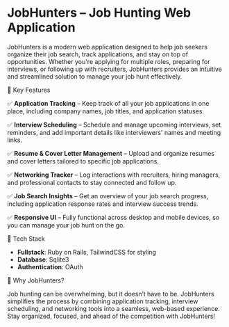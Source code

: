 # JobHunters – Job Hunting Web Application  

JobHunters is a modern web application designed to help job seekers organize their job search, track applications, and stay on top of opportunities. Whether you're applying for multiple roles, preparing for interviews, or following up with recruiters, JobHunters provides an intuitive and streamlined solution to manage your job hunt effectively.  

🌟 Key Features  

✅ **Application Tracking** – Keep track of all your job applications in one place, including company names, job titles, and application statuses.  

✅ **Interview Scheduling** – Schedule and manage upcoming interviews, set reminders, and add important details like interviewers' names and meeting links.  

✅ **Resume & Cover Letter Management** – Upload and organize resumes and cover letters tailored to specific job applications.  

✅ **Networking Tracker** – Log interactions with recruiters, hiring managers, and professional contacts to stay connected and follow up.  

✅ **Job Search Insights** – Get an overview of your job search progress, including application response rates and interview success trends.  

✅ **Responsive UI** – Fully functional across desktop and mobile devices, so you can manage your job hunt on the go.  

🚀 Tech Stack  

- **Fullstack**: Ruby on Rails, TailwindCSS for styling  
- **Database**: Sqlite3  
- **Authentication**: OAuth  

📌 Why JobHunters?  

Job hunting can be overwhelming, but it doesn’t have to be. JobHunters simplifies the process by combining application tracking, interview scheduling, and networking tools into a seamless, web-based experience. Stay organized, focused, and ahead of the competition with JobHunters!
